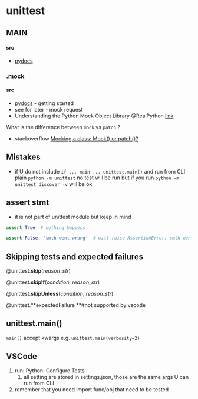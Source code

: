 # unittest

## MAIN

#### src

* [pydocs](https://docs.python.org/3/library/unittest.html)

### .mock

#### src

* [pydocs](https://docs.python.org/3/library/unittest.mock-examples.html?highlight=mock) - getting started
* see for later - mock request
* Understanding the Python Mock Object Library @RealPython [link](https://realpython.com/python-mock-library/)

What is the difference between `mock` vs `patch` ?

* stackoverflow  [Mocking a class: Mock() or patch()?](https://stackoverflow.com/questions/8180769/mocking-a-class-mock-or-patch)

## Mistakes

* if U do not include `if ... main ... unittest.main()` and run from CLI plain `python -m unittest` no test will be run but if you run `python -m unittest discover -v` will be ok

## assert stmt

* it is not part of unittest module but keep in mind

```python
assert True  # nothing happens

assert False, 'smth went wrong'  # will raise AssertionError: smth went wrong
```

## Skipping tests and expected failures

@unittest.**skip**(_reason_str_)

@unittest.**skipIf**(_condition_, _reason_str_)

@unittest.**skipUnless**(_condition_, _reason_str_)

@unittest.**expectedFailure           **#not supported by vscode

## unittest.main()

`main()` accept kwargs e.g. `unittest.main(verbosity=2)`

## VSCode

1. run: Python: Configure Tests
   1. all setting are stored in settings.json, those are the same args U can run from CLI
2. remember that you need import func/obj that need to be tested
